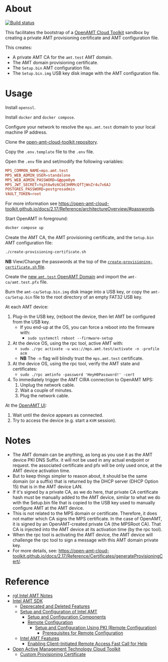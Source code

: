 # About

[![Build status](https://github.com/rgl/amt-setupbin/workflows/build/badge.svg)](https://github.com/rgl/amt-setupbin/actions?query=workflow%3Abuild)

This facilitates the bootstrap of a [OpenAMT Cloud Toolkit](https://github.com/open-amt-cloud-toolkit/open-amt-cloud-toolkit) sandbox by creating a private AMT provisioning certificate and AMT configuration file.

This creates:

* A private AMT CA for the `amt.test` AMT domain.
* The AMT domain provisioning certificate.
* The `Setup.bin` AMT configuration file.
* The `Setup.bin.img` USB key disk image with the AMT configuration file.

# Usage

Install `openssl`.

Install `docker` and `docker compose`.

Configure your network to resolve the `mps.amt.test` domain to your local
machine IP address.

Clone the [open-amt-cloud-toolkit repository](https://github.com/open-amt-cloud-toolkit/open-amt-cloud-toolkit).

Copy the `.env.template` file to the `.env` file.

Open the `.env` file and set/modify the following variables:

```conf
MPS_COMMON_NAME=mps.amt.test
MPS_WEB_ADMIN_USER=standalone
MPS_WEB_ADMIN_PASSWORD=G@ppm0ym
MPS_JWT_SECRET=Yq3t6w9z6CbE3HRMcQfTjWnZr4u7x6AJ
POSTGRES_PASSWORD=postgresadmin
VAULT_TOKEN=root
```

For more information see https://open-amt-cloud-toolkit.github.io/docs/2.17/Reference/architectureOverview/#passwords.

Start OpenAMT in foreground:

```bash
docker compose up
```

Create the AMT CA, the AMT provisioning certificate, and the `Setup.bin` AMT configuration file:

```bash
./create-provisioning-certificate.sh
```

**NB** View/Change the passwords at the top of the [`create-provisioning-certificate.sh` file](create-provisioning-certificate.sh).

Create the [new `amt.test` OpenAMT Domain](https://mps.amt.test/domains/new) and import the `amt-ca/amt.test.pfx` file.

Burn the `amt-ca/Setup.bin.img` disk image into a USB key, or copy the `amt-ca/Setup.bin` file to the root directory of an empty FAT32 USB key.

At each AMT device:

1. Plug-in the USB key, (re)boot the device, then let AMT be configured from the USB key.
    * If you end-up at the OS, you can force a reboot into the firmware with:
      * `sudo systemctl reboot --firmware-setup`
2. At the device OS, using the rpc tool, active AMT with:
    * `sudo ./rpc activate -u wss://mps.amt.test/activate -n -profile acm`
    * **NB** The `-n` flag will blindly trust the `mps.amt.test` certificate.
3. At the device OS, using the rpc tool, verify the AMT state and certificates:
    * `sudo ./rpc amtinfo -password 'HeyH0Password!' -cert`
4. To immediately trigger the AMT CIRA connection to OpenAMT MPS:
    1. Unplug the network cable.
    2. Wait a couple of minutes.
    3. Plug the network cable.

At the [OpenAMT UI](https://mps.amt.test):

1. Wait until the device appears as connected.
2. Try to access the device (e.g. start a `KVM` session).

# Notes

* The AMT domain can be anything, as long as you use it as the AMT device
  PKI DNS Suffix. it will not be used in any actual endpoint or request.
  the associated certificate and pfx will be only used once, at the AMT
  device activation time.
* But to keep things simpler to reason about, it should be the same domain
  (or a suffix) that is returned by the DHCP server (DHCP Option 15) that
  is in the AMT device LAN.
* If it's signed by a private CA, as we do here, that private CA certificate
  hash must be manually added to the AMT device, similar to what we do with
  the Setup.bin file that is copied to the USB key used to manually
  configure AMT at the AMT device.
* This is not related to the MPS domain or certificate. Therefore, it does not
  matter which CA signs the MPS certificate. In the case of OpenAMT, it is
  signed by an OpenAMT-created private CA (the MPSRoot CA). That CA is
  injected into the AMT device at its activation time (by the rpc tool).
* When the rpc tool is activating the AMT device, the AMT device will
  challenge the rpc tool to sign a message with this AMT domain private key.
* For more details, see:
    https://open-amt-cloud-toolkit.github.io/docs/2.17/Reference/Certificates/generateProvisioningCert/.

# Reference

* [rgl Intel AMT Notes](https://github.com/rgl/intel-amt-notes)
* [Intel AMT SDK](https://software.intel.com/sites/manageability/AMT_Implementation_and_Reference_Guide/default.htm)
  * [Deprecated and Deleted Features](https://software.intel.com/sites/manageability/AMT_Implementation_and_Reference_Guide/default.htm?turl=WordDocuments%2Fdeprecatedanddeletedfeatures.htm)
  * [Setup and Configuration of Intel AMT](https://software.intel.com/sites/manageability/AMT_Implementation_and_Reference_Guide/default.htm?turl=WordDocuments%2Fsetupandconfigurationofintelamt.htm)
    * [Setup and Configuration Components](https://software.intel.com/sites/manageability/AMT_Implementation_and_Reference_Guide/WordDocuments/setupandconfigurationcomponents1.htm)
    * [Remote Configuration](https://software.intel.com/sites/manageability/AMT_Implementation_and_Reference_Guide/WordDocuments/remoteconfiguration.htm)
      * [Setup and Configuration Using PKI (Remote Configuration)](https://software.intel.com/sites/manageability/AMT_Implementation_and_Reference_Guide/WordDocuments/setupandconfigurationusingpkiremoteconfiguration.htm)
        * [Prerequisites for Remote Configuration](https://software.intel.com/sites/manageability/AMT_Implementation_and_Reference_Guide/WordDocuments/prerequisitesforremoteconfiguration.htm)
  * [Intel AMT Features](https://software.intel.com/sites/manageability/AMT_Implementation_and_Reference_Guide/default.htm?turl=WordDocuments%2Fintelamtfeatures.htm)
    * [Enabling Client-Initiated Remote Access Fast Call for Help](https://software.intel.com/sites/manageability/AMT_Implementation_and_Reference_Guide/default.htm?turl=WordDocuments%2Fenablingclientinitiatedremoteaccessfastcallforhelp.htm)
* [Open Active Management Technology Cloud Toolkit](https://open-amt-cloud-toolkit.github.io/docs/2.17/)
  * [Custom Provisioning Certificate](https://open-amt-cloud-toolkit.github.io/docs/2.17/Reference/Certificates/generateProvisioningCert/)
